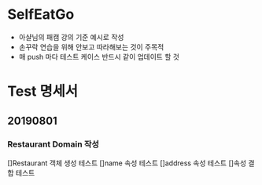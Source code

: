 # SelfEatGo

* 아샬님의 패캠 강의 기준 예시로 작성
* 손꾸락 연습을 위해 안보고 따라해보는 것이 주목적
* 매 push 마다 테스트 케이스 반드시 같이 업데이트 할 것 

# Test 명세서
## 20190801
### Restaurant Domain 작성
[]Restaurant 객체 생성 테스트
[]name 속성 테스트
[]address 속성 테스트
[]속성 결합 테스트
